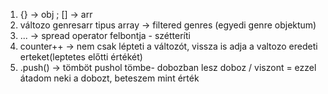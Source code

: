 1. {} -> obj ; [] -> arr
2. változo genresarr tipus array -> filtered genres (egyedi genre objektum)
3. ... -> spread operator felbontja - szétteríti 
4. counter++ -> nem csak lépteti a változót, vissza is adja a valtozo eredeti erteket(leptetes előtti értékét)
5. .push() -> tömböt pushol tömbe- dobozban lesz doboz / viszont = ezzel átadom neki a dobozt, beteszem mint érték

